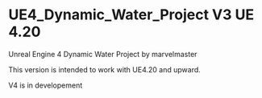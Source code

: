 # UE4_Dynamic_Water_Project V3 UE 4.20
Unreal Engine 4 Dynamic Water Project by marvelmaster

This version is intended to work with UE4.20 and upward.

V4 is in developement
